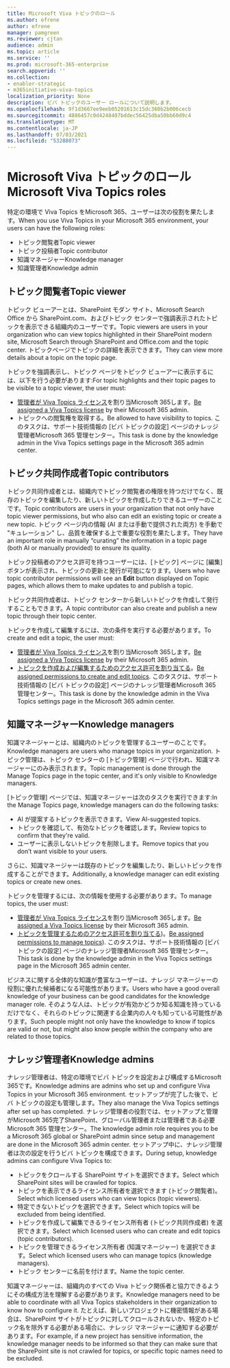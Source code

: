 ```yaml
---
title: Microsoft Viva トピックのロール
ms.author: efrene
author: efrene
manager: pamgreen
ms.reviewer: cjtan
audience: admin
ms.topic: article
ms.service: ''
ms.prod: microsoft-365-enterprise
search.appverid: ''
ms.collection:
- enabler-strategic
- m365initiative-viva-topics
localization_priority: None
description: ビバ トピックのユーザー ロールについて説明します。
ms.openlocfilehash: 9f1d3667ee9eeb05201613c15dc360b2b006cecb
ms.sourcegitcommit: 4886457c0d4248407bddec56425dba50bb60d9c4
ms.translationtype: MT
ms.contentlocale: ja-JP
ms.lasthandoff: 07/03/2021
ms.locfileid: "53288073"
---
```

# <a name="microsoft-viva-topics-roles"></a><span data-ttu-id="81e75-103">Microsoft Viva トピックのロール</span><span class="sxs-lookup"><span data-stu-id="81e75-103">Microsoft Viva Topics roles</span></span> 

<span data-ttu-id="81e75-104">特定の環境で Viva Topics をMicrosoft 365、ユーザーは次の役割を果たします。</span><span class="sxs-lookup"><span data-stu-id="81e75-104">When you use Viva Topics in your Microsoft 365 environment, your users can have the following roles:</span></span>

- <span data-ttu-id="81e75-105">トピック閲覧者</span><span class="sxs-lookup"><span data-stu-id="81e75-105">Topic viewer</span></span>
- <span data-ttu-id="81e75-106">トピック投稿者</span><span class="sxs-lookup"><span data-stu-id="81e75-106">Topic contributor</span></span>
- <span data-ttu-id="81e75-107">知識マネージャー</span><span class="sxs-lookup"><span data-stu-id="81e75-107">Knowledge manager</span></span>
- <span data-ttu-id="81e75-108">知識管理者</span><span class="sxs-lookup"><span data-stu-id="81e75-108">Knowledge admin</span></span>

## <a name="topic-viewer"></a><span data-ttu-id="81e75-109">トピック閲覧者</span><span class="sxs-lookup"><span data-stu-id="81e75-109">Topic viewer</span></span>

<span data-ttu-id="81e75-110">トピック ビューアーとは、SharePoint モダン サイト、Microsoft Search Office から SharePoint.com、およびトピック センターで強調表示されたトピックを表示できる組織内のユーザーです。</span><span class="sxs-lookup"><span data-stu-id="81e75-110">Topic viewers are users in your organization who can view topics highlighted in their SharePoint modern site, Microsoft Search through SharePoint and Office.com and the topic center.</span></span> <span data-ttu-id="81e75-111">トピックページでトピックの詳細を表示できます。</span><span class="sxs-lookup"><span data-stu-id="81e75-111">They can view more details about a topic on the topic page.</span></span> 

<span data-ttu-id="81e75-112">トピックを強調表示し、トピック ページをトピック ビューアーに表示するには、以下を行う必要があります:</span><span class="sxs-lookup"><span data-stu-id="81e75-112">For topic highlights and their topic pages to be visible to a topic viewer, the user must:</span></span>

- <span data-ttu-id="81e75-113">[管理者が Viva Topics ライセンス](./set-up-topic-experiences.md#assign-licenses)を割り当Microsoft 365します。</span><span class="sxs-lookup"><span data-stu-id="81e75-113">[Be assigned a Viva Topics license](./set-up-topic-experiences.md#assign-licenses) by their Microsoft 365 admin.</span></span>
- <span data-ttu-id="81e75-114">トピックへの閲覧権を取得する。</span><span class="sxs-lookup"><span data-stu-id="81e75-114">Be allowed to have visibility to topics.</span></span> <span data-ttu-id="81e75-115">このタスクは、サポート技術情報の [ビバ トピックの設定] ページのナレッジ管理者Microsoft 365 管理センター。</span><span class="sxs-lookup"><span data-stu-id="81e75-115">This task is done by the knowledge admin in the Viva Topics settings page in the Microsoft 365 admin center.</span></span>

## <a name="topic-contributors"></a><span data-ttu-id="81e75-116">トピック共同作成者</span><span class="sxs-lookup"><span data-stu-id="81e75-116">Topic contributors</span></span>

<span data-ttu-id="81e75-117">トピック共同作成者とは、組織内でトピック閲覧者の権限を持つだけでなく、既存のトピックを編集したり、新しいトピックを作成したりできるユーザーのことです。</span><span class="sxs-lookup"><span data-stu-id="81e75-117">Topic contributors are users in your organization that not only have topic viewer permissions, but who also can edit an existing topic or create a new topic.</span></span> <span data-ttu-id="81e75-118">トピック ページ内の情報 (AI または手動で提供された両方) を手動で "キュレーション" し、品質を確保する上で重要な役割を果たします。</span><span class="sxs-lookup"><span data-stu-id="81e75-118">They have an important role in manually “curating” the information in a topic page (both AI or manually provided) to ensure its quality.</span></span>

<span data-ttu-id="81e75-119">トピック投稿者のアクセス許可を持つユーザーには、[トピック] ページに [編集] ボタンが表示され、トピックの更新と発行が可能になります。</span><span class="sxs-lookup"><span data-stu-id="81e75-119">Users who have topic contributor permissions will see an **Edit** button displayed on Topic pages, which allows them to make updates to and publish a topic.</span></span>

<span data-ttu-id="81e75-120">トピック共同作成者は、トピック センターから新しいトピックを作成して発行することもできます。</span><span class="sxs-lookup"><span data-stu-id="81e75-120">A topic contributor can also create and publish a new topic through their topic center.</span></span>

<span data-ttu-id="81e75-121">トピックを作成して編集するには、次の条件を実行する必要があります。</span><span class="sxs-lookup"><span data-stu-id="81e75-121">To create and edit a topic, the user must:</span></span>

- <span data-ttu-id="81e75-122">[管理者が Viva Topics ライセンス](./set-up-topic-experiences.md#assign-licenses)を割り当Microsoft 365します。</span><span class="sxs-lookup"><span data-stu-id="81e75-122">[Be assigned a Viva Topics license](./set-up-topic-experiences.md#assign-licenses) by their Microsoft 365 admin.</span></span>
- <span data-ttu-id="81e75-123">[トピックを作成および編集するためのアクセス許可を割り当てる](./topic-experiences-user-permissions.md)。</span><span class="sxs-lookup"><span data-stu-id="81e75-123">[Be assigned permissions to create and edit topics](./topic-experiences-user-permissions.md).</span></span> <span data-ttu-id="81e75-124">このタスクは、サポート技術情報の [ビバ トピックの設定] ページのナレッジ管理者Microsoft 365 管理センター。</span><span class="sxs-lookup"><span data-stu-id="81e75-124">This task is done by the knowledge admin in the Viva Topics settings page in the Microsoft 365 admin center.</span></span>

## <a name="knowledge-managers"></a><span data-ttu-id="81e75-125">知識マネージャー</span><span class="sxs-lookup"><span data-stu-id="81e75-125">Knowledge managers</span></span>

<span data-ttu-id="81e75-126">知識マネージャーとは、組織内のトピックを管理するユーザーのことです。</span><span class="sxs-lookup"><span data-stu-id="81e75-126">Knowledge managers are users who manage topics in your organization.</span></span>  <span data-ttu-id="81e75-127">トピック管理は、トピック センターの [トピック管理] ページで行われ、知識マネージャーにのみ表示されます。</span><span class="sxs-lookup"><span data-stu-id="81e75-127">Topic management is done through the Manage Topics page in the topic center, and it's only visible to Knowledge managers.</span></span>

<span data-ttu-id="81e75-128">[トピック管理] ページでは、知識マネージャーは次のタスクを実行できます:</span><span class="sxs-lookup"><span data-stu-id="81e75-128">In the Manage Topics page, knowledge managers can do the following tasks:</span></span>

- <span data-ttu-id="81e75-129">AI が提案するトピックを表示できます。</span><span class="sxs-lookup"><span data-stu-id="81e75-129">View AI-suggested topics.</span></span>
- <span data-ttu-id="81e75-130">トピックを確認して、有効なトピックを確認します。</span><span class="sxs-lookup"><span data-stu-id="81e75-130">Review topics to confirm that they're valid.</span></span>
- <span data-ttu-id="81e75-131">ユーザーに表示しないトピックを削除します。</span><span class="sxs-lookup"><span data-stu-id="81e75-131">Remove topics that you don’t want visible to your users.</span></span>

<span data-ttu-id="81e75-132">さらに、知識マネージャーは既存のトピックを編集したり、新しいトピックを作成することができます。</span><span class="sxs-lookup"><span data-stu-id="81e75-132">Additionally, a knowledge manager can edit existing topics or create new ones.</span></span>

<span data-ttu-id="81e75-133">トピックを管理するには、次の情報を使用する必要があります。</span><span class="sxs-lookup"><span data-stu-id="81e75-133">To manage topics, the user must:</span></span>

- <span data-ttu-id="81e75-134">[管理者が Viva Topics ライセンス](./set-up-topic-experiences.md#assign-licenses)を割り当Microsoft 365します。</span><span class="sxs-lookup"><span data-stu-id="81e75-134">[Be assigned a Viva Topics license](./set-up-topic-experiences.md#assign-licenses) by their Microsoft 365 admin.</span></span>
- <span data-ttu-id="81e75-135">[トピックを管理するためのアクセス許可を割り当てる](./topic-experiences-user-permissions.md))。</span><span class="sxs-lookup"><span data-stu-id="81e75-135">[Be assigned permissions to manage topics](./topic-experiences-user-permissions.md)).</span></span> <span data-ttu-id="81e75-136">このタスクは、サポート技術情報の [ビバ トピックの設定] ページのナレッジ管理者Microsoft 365 管理センター。</span><span class="sxs-lookup"><span data-stu-id="81e75-136">This task is done by the knowledge admin in the Viva Topics settings page in the Microsoft 365 admin center.</span></span>

<span data-ttu-id="81e75-137">ビジネスに関する全体的な知識が豊富なユーザーは、ナレッジ マネージャーの役割に優れた候補者になる可能性があります。</span><span class="sxs-lookup"><span data-stu-id="81e75-137">Users who have a good overall knowledge of your business can be good candidates for the knowledge manager role.</span></span> <span data-ttu-id="81e75-138">そのような人は、トピックが有効かどうか知る知識を持っているだけでなく、それらのトピックに関連する企業内の人々も知っている可能性があります。</span><span class="sxs-lookup"><span data-stu-id="81e75-138">Such people might not only have the knowledge to know if topics are valid or not, but might also know people within the company who are related to those topics.</span></span>

## <a name="knowledge-admins"></a><span data-ttu-id="81e75-139">ナレッジ管理者</span><span class="sxs-lookup"><span data-stu-id="81e75-139">Knowledge admins</span></span>

<span data-ttu-id="81e75-140">ナレッジ管理者は、特定の環境でビバ トピックを設定および構成するMicrosoft 365です。</span><span class="sxs-lookup"><span data-stu-id="81e75-140">Knowledge admins are admins who set up and configure Viva Topics in your Microsoft 365 environment.</span></span> <span data-ttu-id="81e75-141">セットアップが完了した後で、ビバ トピックの設定も管理します。</span><span class="sxs-lookup"><span data-stu-id="81e75-141">They also manage the Viva Topics settings after set up has completed.</span></span> <span data-ttu-id="81e75-142">ナレッジ管理者の役割では、セットアップと管理がMicrosoft 365完了SharePoint、グローバル管理者または管理者である必要Microsoft 365 管理センター。</span><span class="sxs-lookup"><span data-stu-id="81e75-142">The knowledge admin role requires you to be a Microsoft 365 global or SharePoint admin since setup and management are done in the Microsoft 365 admin center.</span></span>
<span data-ttu-id="81e75-143">セットアップ中に、ナレッジ管理者は次の設定を行うビバ トピックを構成できます。</span><span class="sxs-lookup"><span data-stu-id="81e75-143">During setup, knowledge admins can configure Viva Topics to:</span></span>

- <span data-ttu-id="81e75-144">トピックをクロールする SharePoint サイトを選択できます。</span><span class="sxs-lookup"><span data-stu-id="81e75-144">Select which SharePoint sites will be crawled for topics.</span></span>
- <span data-ttu-id="81e75-145">トピックを表示できるライセンス所有者を選択できます (トピック閲覧者)。</span><span class="sxs-lookup"><span data-stu-id="81e75-145">Select which licensed users who can view topics (topic viewers).</span></span>
- <span data-ttu-id="81e75-146">特定できないトピックを選択できます。</span><span class="sxs-lookup"><span data-stu-id="81e75-146">Select which topics will be excluded from being identified.</span></span>
- <span data-ttu-id="81e75-147">トピックを作成して編集できるライセンス所有者 (トピック共同作成者) を選択できます。</span><span class="sxs-lookup"><span data-stu-id="81e75-147">Select which licensed users who can create and edit topics (topic contributors).</span></span>
- <span data-ttu-id="81e75-148">トピックを管理できるライセンス所有者 (知識マネージャー) を選択できます。</span><span class="sxs-lookup"><span data-stu-id="81e75-148">Select which licensed users who can manage topics (knowledge managers).</span></span>
- <span data-ttu-id="81e75-149">トピック センターに名前を付けます。</span><span class="sxs-lookup"><span data-stu-id="81e75-149">Name the topic center.</span></span>

<span data-ttu-id="81e75-150">知識マネージャーは、組織内のすべての Viva トピック関係者と協力できるようにその構成方法を理解する必要があります。</span><span class="sxs-lookup"><span data-stu-id="81e75-150">Knowledge managers need to be able to coordinate with all Viva Topics stakeholders in their organization to know how to configure it.</span></span> <span data-ttu-id="81e75-151">たとえば、新しいプロジェクトに機密情報がある場合は、SharePoint サイトがトピックに対してクロールされないか、特定のトピック名を除外する必要がある場合に、ナレッジ マネージャーに通知する必要があります。</span><span class="sxs-lookup"><span data-stu-id="81e75-151">For example, if a new project has sensitive information, the knowledge manager needs to be informed so that they can make sure that the SharePoint site is not crawled for topics, or specific topic names need to be excluded.</span></span>
